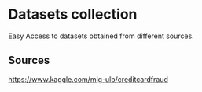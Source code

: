 # Datasets collection

Easy Access to datasets obtained from different sources.

## Sources
https://www.kaggle.com/mlg-ulb/creditcardfraud
